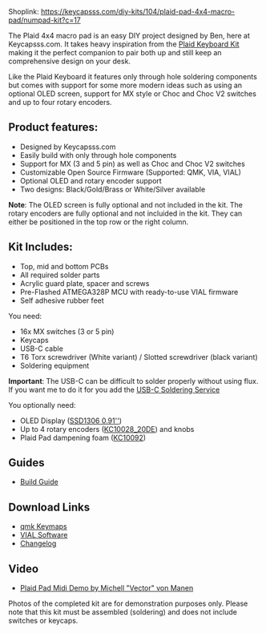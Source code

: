 Shoplink: https://keycapsss.com/diy-kits/104/plaid-pad-4x4-macro-pad/numpad-kit?c=17

The Plaid 4x4 macro pad is an easy DIY project designed by Ben, here at Keycapsss.com. It takes heavy inspiration from the [Plaid Keyboard Kit](https://keycapsss.com/diy-kits/90/plaid-gold-keyboard-kit-usb-c-mx/choc?c=17) making it the perfect companion to pair both up and still keep an comprehensive design on your desk.

Like the Plaid Keyboard it features only through hole soldering components but comes with support for some more modern ideas such as using an optional OLED screen, support for MX style or Choc and Choc V2 switches and up to four rotary encoders. 

## Product features:
* Designed by Keycapsss.com
* Easily build with only through hole components
* Support for MX (3 and 5 pin) as well as Choc and Choc V2 switches 
* Customizable Open Source Firmware (Supported: QMK, VIA, VIAL)
* Optional OLED and rotary encoder support
* Two designs: Black/Gold/Brass or White/Silver available

**Note**: The OLED screen is fully optional and not included in the kit. The rotary encoders are fully optional and not incluided in the kit. They can either be positioned in the top row or the right column.

## Kit Includes:
* Top, mid and bottom PCBs
* All required solder parts
* Acrylic guard plate, spacer and screws
* Pre-Flashed ATMEGA328P MCU with ready-to-use VIAL firmware
* Self adhesive rubber feet

You need:
* 16x MX switches (3 or 5 pin)
* Keycaps
* USB-C cable
* T6 Torx screwdriver (White variant) / Slotted screwdriver (black variant)
* Soldering equipment

**Important**: The USB-C can be difficult to solder properly without using flux. If you want me to do it for you add the [USB-C Soldering Service](https://keycapsss.com/new/123/solder-service-for-usb-c-connector?c=18) 

You optionally need:
* OLED Display ([SSD1306 0.91''](https://keycapsss.com/keyboard-parts/parts/80/0.91-oled-lcd-display-128x32-ssd1306-i2c?number=KC10048_WH))
* Up to 4 rotary encoders ([KC10028_20DE](https://keycapsss.com/keyboard-parts/parts/59/rotary-encoder-with-switch)) and knobs
* Plaid Pad dampening foam ([KC10092](https://keycapsss.com/keyboard-parts/dampening-foam/126/plaid-pad-dampening-foam))

## Guides
* [Build Guide](https://github.com/Keycapsss/Plaid-Pad/blob/master/docs/solder-parts.md)

## Download Links
* [qmk Keymaps](https://github.com/qmk/qmk_firmware/tree/master/keyboards/keycapsss/plaid_pad/keymaps)
* [VIAL Software](https://get.vial.today/)
* [Changelog](https://github.com/Keycapsss/Plaid-Pad/blob/master/docs/changelog.md)

## Video
* [Plaid Pad Midi Demo by Michell "Vector" von Manen](https://www.youtube.com/watch?v=PrBaf3t-Rqo)

Photos of the completed kit are for demonstration purposes only.
Please note that this kit must be assembled (soldering) and does not include switches or keycaps.
